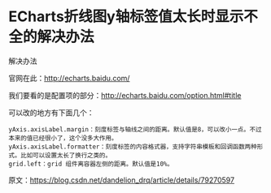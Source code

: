 # ECharts折线图y轴标签值太长时显示不全的解决办法 #

解决办法

官网在此：http://echarts.baidu.com/

我们要看的是配置项的部分：http://echarts.baidu.com/option.html#title

可以改的地方有下面几个：

    yAxis.axisLabel.margin：刻度标签与轴线之间的距离。默认值是8，可以改小一点。不过本来的值已经很小了，这个没多大作用。
    yAxis.axisLabel.formatter：刻度标签的内容格式器，支持字符串模板和回调函数两种形式。比如可以设置太长了换行之类的。
    grid.left：grid 组件离容器左侧的距离。默认值是10%。

原文：https://blog.csdn.net/dandelion_drq/article/details/79270597
